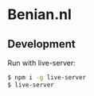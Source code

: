 # Benian.nl

## Development

Run with live-server:

```bash
$ npm i -g live-server
$ live-server
```

